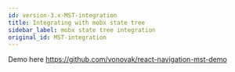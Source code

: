 ```yaml
---
id: version-3.x-MST-integration
title: Integrating with mobx state tree
sidebar_label: mobx state tree integration
original_id: MST-integration
---
```


Demo here https://github.com/vonovak/react-navigation-mst-demo
